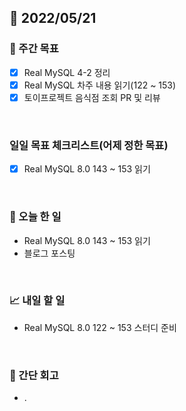 ## 📅 2022/05/21


### 👏 주간 목표

- [x] Real MySQL 4-2 정리
- [x] Real MySQL 차주 내용 읽기(122 ~ 153)
- [x] 토이프로젝트 음식점 조회 PR 및 리뷰

<br/>

### 일일 목표 체크리스트(어제 정한 목표)

- [x] Real MySQL 8.0 143 ~ 153 읽기

<br/>

### 💯 오늘 한 일

- Real MySQL 8.0 143 ~ 153 읽기
- 블로그 포스팅

<br/>

### 📈 내일 할 일

- Real MySQL 8.0 122 ~ 153 스터디 준비

<br/>

### 🤔 간단 회고

- .




 




 









